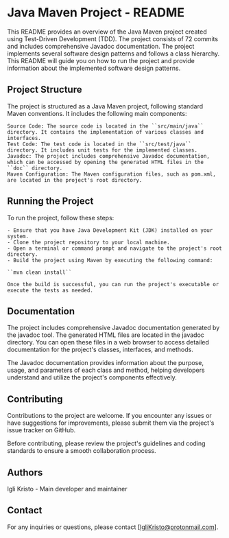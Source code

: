 # Java Maven Project - README

This README provides an overview of the Java Maven project created using Test-Driven Development (TDD). The project consists of 72 commits and includes comprehensive Javadoc documentation. The project implements several software design patterns and follows a class hierarchy. This README will guide you on how to run the project and provide information about the implemented software design patterns.

## Project Structure

The project is structured as a Java Maven project, following standard Maven conventions. It includes the following main components:

    Source Code: The source code is located in the ``src/main/java`` directory. It contains the implementation of various classes and interfaces.
    Test Code: The test code is located in the ``src/test/java`` directory. It includes unit tests for the implemented classes.
    Javadoc: The project includes comprehensive Javadoc documentation, which can be accessed by opening the generated HTML files in the ``doc`` directory.
    Maven Configuration: The Maven configuration files, such as pom.xml, are located in the project's root directory.

## Running the Project

To run the project, follow these steps:

    - Ensure that you have Java Development Kit (JDK) installed on your system.
    - Clone the project repository to your local machine.
    - Open a terminal or command prompt and navigate to the project's root directory.
    - Build the project using Maven by executing the following command:

    ``mvn clean install``

    Once the build is successful, you can run the project's executable or execute the tests as needed.

## Documentation

The project includes comprehensive Javadoc documentation generated by the javadoc tool. The generated HTML files are located in the javadoc directory. You can open these files in a web browser to access detailed documentation for the project's classes, interfaces, and methods.

The Javadoc documentation provides information about the purpose, usage, and parameters of each class and method, helping developers understand and utilize the project's components effectively.

## Contributing

Contributions to the project are welcome. If you encounter any issues or have suggestions for improvements, please submit them via the project's issue tracker on GitHub.

Before contributing, please review the project's guidelines and coding standards to ensure a smooth collaboration process.

## Authors

   Igli Kristo - Main developer and maintainer

## Contact

For any inquiries or questions, please contact [IgliKristo@protonmail.com].
